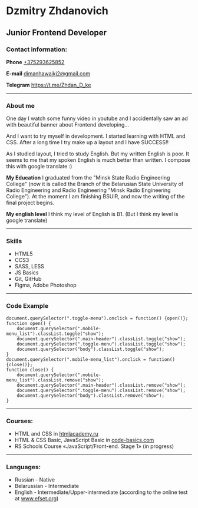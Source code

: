 # Dzmitry Zhdanovich
## Junior Frontend Developer
### Contact information:
**Phone** [+375293625852](tel:+375293625852)

**E-mail** <dimanhawaikj2@gmail.com>

**Telegram** <https://t.me/Zhdan_D_ke>

---

### About me
One day I watch some funny video in youtube and I accidentally saw an ad with beautiful banner about Frontend developing…

And I want to try myself in development. I started learning with HTML and CSS. After a long time I try make up a layout and I have SUCCESS!!

As I studied layout, I tried to study English. But my written English is poor. It seems to me that my spoken English is much better than written. I compose this with google translate :)

**My Education**
I graduated from the "Minsk State Radio Engineering College" (now it is called the Branch of the Belarusian State University of Radio Engineering and Radio Engineering "Minsk Radio Engineering College"). At the moment I am finishing BSUIR, and now the writing of the final project begins.

**My english level**
I think my level of English is B1.
(But I think my level is google translate)

---

### Skills
* HTML5
* CCS3
* SASS, LESS
* JS Basics
* Git, GitHub
* Figma, Adobe Photoshop

---

### Code Example
```
document.querySelector(".toggle-menu").onclick = function() {open()};
function open() {
    document.querySelector(".mobile-menu_list").classList.toggle("show");
    document.querySelector(".main-header").classList.toggle("show");
    document.querySelector(".toggle-menu").classList.toggle("show");
    document.querySelector("body").classList.toggle("show");
}
document.querySelector(".mobile-menu_list").onclick = function() {close()};
function close() {
    document.querySelector(".mobile-menu_list").classList.remove("show");
    document.querySelector(".main-header").classList.remove("show");
    document.querySelector(".toggle-menu").classList.remove("show");
    document.querySelector("body").classList.remove("show");
}
```

---

### Courses:
* HTML and CSS in [htmlacademy.ru](https://htmlacademy.ru/study)
* HTML & CSS Basic, JavaScript Basic in [code-basics.com](https://code-basics.com/)
* RS Schools Course «JavaScript/Front-end. Stage 1» (in progress)

---

### Languages:
* Russian - Native
* Belarussian - Intermediate
* English - Intermediate/Upper-intermediate (according to the online test at www.efset.org)